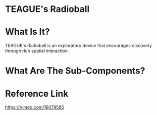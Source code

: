 # TEAGUE's Radioball

# What Is It?
TEAGUE's Radioball is an exploratory device that encourages discovery through rich spatial interaction.



# What Are The Sub-Components?




# Reference Link
https://vimeo.com/16079585
